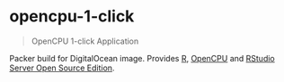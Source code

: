 # opencpu-1-click

> OpenCPU 1-click Application

Packer build for DigitalOcean image.
Provides [R](https://www.r-project.org/),
[OpenCPU](https://www.opencpu.org/)
and [RStudio Server Open Source Edition](https://rstudio.com/products/rstudio/).
